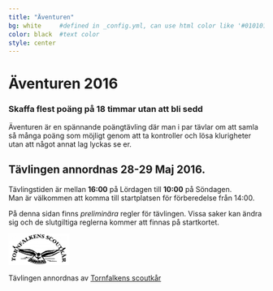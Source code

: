 ```yaml
---
title: "Äventuren"
bg: white     #defined in _config.yml, can use html color like '#010101'
color: black  #text color
style: center
---
```


# Äventuren 2016

<span class="fa-stack subtlecircle" style="font-size:100px; background:rgba(255,166,0,0.1)">
  <i class="fa fa-circle fa-stack-2x text-white"></i>
  <i class="fa fa-tencent-weibo fa-stack-1x text-orange"></i>
</span>

### Skaffa flest poäng på 18 timmar utan att bli sedd

Äventuren är en spännande poängtävling där man i par tävlar 
om att samla så många poäng som möjligt genom att ta kontroller 
och lösa klurigheter utan att något annat lag lyckas se er.

## Tävlingen annordnas **28-29 Maj 2016**.

Tävlingstiden är mellan **16:00** på Lördagen till **10:00** på Söndagen.<br/>
Man är välkommen att komma till startplatsen för förberedelse från 14:00.

På denna sidan finns *preliminära* regler för tävlingen.
Vissa saker kan ändra sig och de slutgiltiga reglerna kommer att finnas på startkortet.

<img src="img/TLOGO_fixed_trans_2352-300x155.png" width="120px" title="Tornfalkens scoutkår">

Tävlingen annordnas av <a href="http://www.tornfalken.org" target="_new">Tornfalkens scoutkår</a>